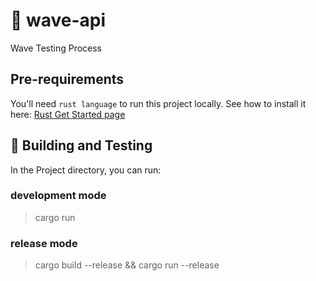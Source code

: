 # 🚀 wave-api
Wave Testing Process

## Pre-requirements
You'll need `rust language` to run this project locally.
See how to install it here: [Rust Get Started page](https://www.rust-lang.org/learn/get-started)

## 🔧 Building and Testing
In the Project directory, you can run:

### development mode
> cargo run

### release mode
> cargo build --release && cargo run --release

<br/>
